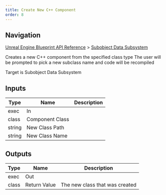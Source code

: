 ```yaml
---
title: Create New C++ Component
order: 8
---
```

## Navigation

[Unreal Engine Blueprint API Reference](https://dev.epicgames.com/documentation/en-us/unreal-engine/BlueprintAPI) > [Subobject Data Subsystem](https://dev.epicgames.com/documentation/en-us/unreal-engine/BlueprintAPI/SubobjectDataSubsystem)

Creates a new C++ component from the specified class type
The user will be prompted to pick a new subclass name and code will be recompiled

Target is Subobject Data Subsystem

## Inputs

| Type | Name | Description |
| --- | --- | --- |
| exec | In |  |
| class | Component Class |  |
| string | New Class Path |  |
| string | New Class Name |  |

## Outputs

| Type | Name | Description |
| --- | --- | --- |
| exec | Out |  |
| class | Return Value | The new class that was created |
